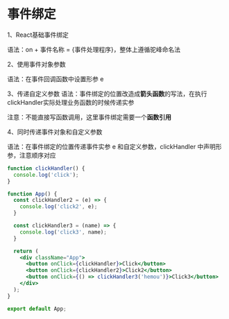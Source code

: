 # 事件绑定

1、React基础事件绑定

语法：on + 事件名称 = {事件处理程序}，整体上遵循驼峰命名法

2、使用事件对象参数

语法：在事件回调函数中设置形参 e

3、传递自定义参数
语法：事件绑定的位置改造成**箭头函数**的写法，在执行clickHandler实际处理业务函数的时候传递实参

注意：不能直接写函数调用，这里事件绑定需要一个**函数引用**

4、同时传递事件对象和自定义参数

语法：在事件绑定的位置传递事件实参 e 和自定义参数，clickHandler 中声明形参，注意顺序对应

```jsx
function clickHandler() {
  console.log('click');
}

function App() {
  const clickHandler2 = (e) => {
    console.log('click2', e);
  }

  const clickHandler3 = (name) => {
    console.log('click3', name);
  }

  return (
    <div className="App">
      <button onClick={clickHandler}>Click</button>
      <button onClick={clickHandler2}>Click2</button>
      <button onClick={() => clickHandler3('hemou')}>Click3</button>
    </div>
  );
}

export default App;
```

